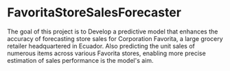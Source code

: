 # FavoritaStoreSalesForecaster
The goal of this project is to Develop a predictive model that enhances the accuracy of forecasting store sales for Corporation Favorita, a large grocery retailer headquartered in Ecuador. Also predicting the unit sales of numerous items across various Favorita stores, enabling more precise estimation of sales performance is the model's aim.
